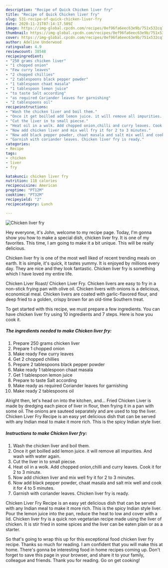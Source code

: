 ```yaml
---
description: "Recipe of Quick Chicken liver fry"
title: "Recipe of Quick Chicken liver fry"
slug: 531-recipe-of-quick-chicken-liver-fry
date: 2020-11-21T07:14:17.509Z
image: https://img-global.cpcdn.com/recipes/0ef96fa6eec63e9b/751x532cq70/chicken-liver-fry-recipe-main-photo.jpg
thumbnail: https://img-global.cpcdn.com/recipes/0ef96fa6eec63e9b/751x532cq70/chicken-liver-fry-recipe-main-photo.jpg
cover: https://img-global.cpcdn.com/recipes/0ef96fa6eec63e9b/751x532cq70/chicken-liver-fry-recipe-main-photo.jpg
author: Adeline Underwood
ratingvalue: 4.9
reviewcount: 38548
recipeingredient:
- "250 grams chicken liver"
- "1 chopped onion"
- "Few curry leaves"
- "2 chopped chillies"
- "2 tablespoons black pepper powder"
- "1 tablespoon chaat masala"
- "1 tablespoon lemon juice"
- "to taste Salt according"
- "as required Coriander leaves for garnishing"
- "2 tablespoons oil"
recipeinstructions:
- "Wash the chicken liver and boil them."
- "Once it get boilled add lemon juice. it will remove all impurities. And wash with water again."
- "Cut the liver in to small piecse."
- "Heat oil in a wolk. Add chopped onion,chilli and curry leaves. Cook it for 2 to 3 minute."
- "Now add chicken liver and mix well fry it for 2 to 3 minutes."
- "Now add black pepper powder, chaat masala and salt mix well and cook it for 4 to 5 minutes."
- "Garnish with coriander leaves. Chicken liver fry is ready."
categories:
- Recipe
tags:
- chicken
- liver
- fry

katakunci: chicken liver fry 
nutrition: 118 calories
recipecuisine: American
preptime: "PT12M"
cooktime: "PT32M"
recipeyield: "2"
recipecategory: Lunch

---
```



![Chicken liver fry](https://img-global.cpcdn.com/recipes/0ef96fa6eec63e9b/751x532cq70/chicken-liver-fry-recipe-main-photo.jpg)

Hey everyone, it's John, welcome to my recipe page. Today, I'm gonna show you how to make a special dish, chicken liver fry. It is one of my favorites. This time, I am going to make it a bit unique. This will be really delicious.

Chicken liver fry is one of the most well liked of recent trending meals on earth. It is simple, it's quick, it tastes yummy. It is enjoyed by millions every day. They are nice and they look fantastic. Chicken liver fry is something which I have loved my entire life.

Chicken Liver Roast/ Chicken Liver Fry. Chicken livers are easy to fry in a non-stick frying pan with olive oil. Chicken livers with onions is a delicious, economical meal. Chicken livers are coated with garlic-flavored flour, and deep fried to a golden, crispy brown for an old-time Southern treat.


To get started with this recipe, we must prepare a few ingredients. You can have chicken liver fry using 10 ingredients and 7 steps. Here is how you cook it.

<!--inarticleads1-->

##### The ingredients needed to make Chicken liver fry:

1. Prepare 250 grams chicken liver
1. Prepare 1 chopped onion
1. Make ready Few curry leaves
1. Get 2 chopped chillies
1. Prepare 2 tablespoons black pepper powder
1. Make ready 1 tablespoon chaat masala
1. Get 1 tablespoon lemon juice
1. Prepare to taste Salt according
1. Make ready as required Coriander leaves for garnishing
1. Make ready 2 tablespoons oil


Alright then, let&#39;s head on into the kitchen, and… Fried Chicken Liver is made by dredging each piece of liver in flour, then frying it in a pan with some oil. The onions are sauteed separately and are used to top the liver. Chicken Liver Fry Recipe is an easy yet delicious dish that can be served with any Indian meal to make it more rich. This is the spicy Indian style liver. 

<!--inarticleads2-->

##### Instructions to make Chicken liver fry:

1. Wash the chicken liver and boil them.
1. Once it get boilled add lemon juice. it will remove all impurities. And wash with water again.
1. Cut the liver in to small piecse.
1. Heat oil in a wolk. Add chopped onion,chilli and curry leaves. Cook it for 2 to 3 minute.
1. Now add chicken liver and mix well fry it for 2 to 3 minutes.
1. Now add black pepper powder, chaat masala and salt mix well and cook it for 4 to 5 minutes.
1. Garnish with coriander leaves. Chicken liver fry is ready.


Chicken Liver Fry Recipe is an easy yet delicious dish that can be served with any Indian meal to make it more rich. This is the spicy Indian style liver. Pour the lemon juice into the pan, reduce the heat to low and cover with a lid. Chicken liver fry is a quick non vegetarian recipe made using the liver of chicken. It is stir fried in some spices and the liver can be eaten plain or as a starter. 

So that's going to wrap this up for this exceptional food chicken liver fry recipe. Thanks so much for reading. I am confident that you will make this at home. There's gonna be interesting food in home recipes coming up. Don't forget to save this page in your browser, and share it to your family, colleague and friends. Thank you for reading. Go on get cooking!

